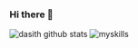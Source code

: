 ### Hi there 👋



![dasith github stats](https://github-readme-stats.vercel.app/api?username=patsuckow&count_private=true&show_icons=true&title_color=2BFFF1&icon_color=2BFFF1&text_color=ffffff&bg_color=000000)
![myskills](https://github-readme-stats.vercel.app/api/top-langs/?username=patsuckow&layout=compact&exclude_repo=PingMeRN&title_color=2BFFF1&icon_color=2BFFF1&text_color=ffffff&bg_color=000000)
